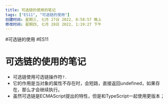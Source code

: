 ```yaml
---
title: 可选链的使用的笔记
tags: ["ES11", "可选链的使用"]
创建时间: 星期三, 七月 27日 2022, 8:58:57 晚上
修改时间: 星期四, 七月 28日 2022, 1:19:27 下午
---
```

#可选链的使用 #ES11

# 可选链的使用的笔记
- 可选链使用可选链操作符`?.`
- 它的作用是当对象的属性不存在时，会短路，直接返回undefined，如果存在，那么才会继续执行。
- 虽然可选链是ECMAScript提出的特性，但是和TypeScript一起使用更版本；
